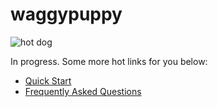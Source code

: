 # waggypuppy

![hot dog](https://repository-images.githubusercontent.com/868155216/4a3c4dc5-759e-44b3-8c4b-07809cb39c2d)

In progress.  Some more hot links for you below:

* [Quick Start](https://github.com/chazworks/waggypuppy/wiki/Quick-Start)
* [Frequently Asked Questions](https://github.com/chazworks/waggypuppy/wiki/FAQ)

